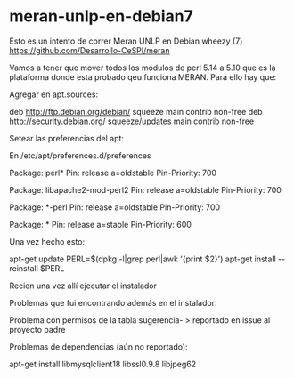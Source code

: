 # meran-unlp-en-debian7
 Esto es un intento de correr Meran UNLP en Debian wheezy (7) https://github.com/Desarrollo-CeSPI/meran

Vamos a tener que mover todos los módulos de perl 5.14 a 5.10 que es la plataforma donde esta probado qeu funciona MERAN.
Para ello hay que:

Agregar en apt.sources:

deb http://ftp.debian.org/debian/ squeeze main contrib non-free
deb http://security.debian.org/ squeeze/updates main contrib non-free

Setear las preferencias del apt:

En /etc/apt/preferences.d/preferences

Package: perl*
Pin: release a=oldstable
Pin-Priority: 700

Package: libapache2-mod-perl2
Pin: release a=oldstable
Pin-Priority: 700

Package: *-perl
Pin: release a=oldstable
Pin-Priority: 700

Package: *
Pin: release a=stable
Pin-Priority: 600

Una vez hecho esto:

apt-get update
PERL=$(dpkg -l|grep perl|awk '{print $2}')
apt-get install --reinstall $PERL

Recien una vez allí ejecutar el instalador

Problemas que fui encontrando además en el instalador:

Problema con permisos de la tabla sugerencia- > reportado en issue al proyecto padre

Problemas de dependencias (aún no reportado):

apt-get install libmysqlclient18 libssl0.9.8 libjpeg62
